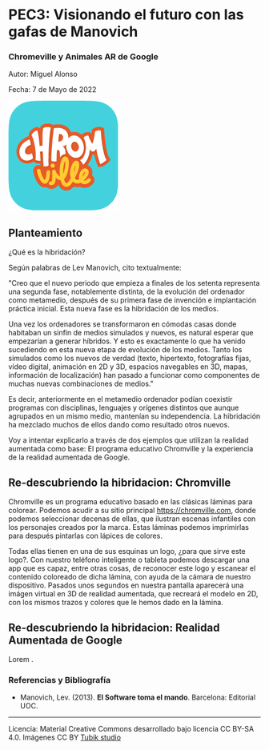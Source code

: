 # PEC3: Visionando el futuro con las gafas de Manovich 

### Chromeville y Animales AR de Google 


Autor: Miguel Alonso


Fecha: 7 de Mayo de 2022

<img src="https://raw.githubusercontent.com/migalomel/PEC3_Manovich_Reloaded/main/LogoChromvilleApp.png" /> 


## Planteamiento


¿Qué es la hibridación?

Según palabras de Lev Manovich, cito textualmente:

"Creo que el nuevo periodo que empieza a finales de los setenta representa una segunda fase, notablemente distinta, de la evolución del ordenador como metamedio, después de su primera fase de invención e implantación práctica inicial. Esta nueva fase es la hibridación de los medios.

Una vez los ordenadores se transformaron en cómodas casas donde habitaban un sinfín de medios simulados y nuevos, es natural esperar que empezarían a generar híbridos. Y esto es exactamente lo que ha venido sucediendo en esta nueva etapa de evolución de los medios. Tanto los simulados como los nuevos de verdad (texto, hipertexto, fotografías fijas, vídeo digital, animación en 2D y 3D, espacios navegables en 3D, mapas, información de localización) han pasado a funcionar como componentes de muchas nuevas combinaciones de medios."

Es decir, anteriormente en el metamedio ordenador podían coexistir programas con disciplinas, lenguajes y orígenes distintos que aunque agrupados en un mismo medio, mantenían su independencia. La hibridación ha mezclado muchos de ellos dando como resultado otros nuevos.

Voy a intentar explicarlo a través de dos ejemplos que utilizan la realidad aumentada como base: El programa educativo Chromville y la experiencia de la realidad aumentada de Google.


## Re-descubriendo la hibridacion: Chromville

Chromville es un programa educativo basado en las clásicas láminas para colorear. Podemos acudir a su sitio principal https://chromville.com, donde podemos seleccionar decenas de ellas, que ilustran escenas infantiles con los personajes creados por la marca. Estas láminas podemos imprimirlas para después pintarlas con lápices de colores.

Todas ellas tienen en una de sus esquinas un logo, ¿para que sirve este logo?. Con nuestro teléfono inteligente o tableta podemos descargar una app que es capaz, entre otras cosas, de reconocer este logo y escanear el contenido coloreado de dicha lámina, con ayuda de la cámara de nuestro dispositivo. Pasados unos segundos en nuestra pantalla aparecerá una imágen virtual en 3D de realidad aumentada, que recreará el modelo en 2D, con los mismos trazos y colores que le hemos dado en la lámina.



## Re-descubriendo la hibridacion: Realidad Aumentada de Google

Lorem .


### Referencias y Bibliografía

* Manovich, Lev. (2013). **El Software toma el mando**. Barcelona: Editorial UOC. 


----

Licencia: Material Creative Commons desarrollado bajo licencia CC BY-SA 4.0. Imágenes CC BY [Tubik studio](https://blog.tubikstudio.com/how-to-create-original-flat-illustrations-designers-tips/) 

